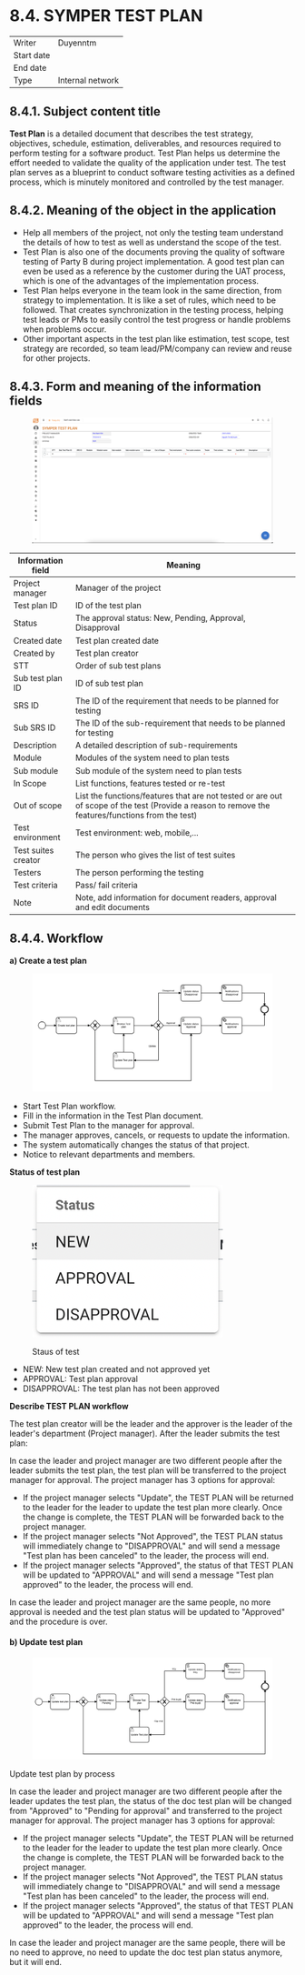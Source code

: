 # 8.4. SYMPER TEST PLAN

|            |                  |
| ---------- | ---------------- |
| Writer     | Duyenntm         |
| Start date |                  |
| End date   |                  |
| Type       | Internal network |

## **8.4.1. Subject content title**

**Test Plan** is a detailed document that describes the test strategy, objectives, schedule, estimation, deliverables, and resources required to perform testing for a software product. Test Plan helps us determine the effort needed to validate the quality of the application under test. The test plan serves as a blueprint to conduct software testing activities as a defined process, which is minutely monitored and controlled by the test manager.

## 8.4.2. Meaning of the object in the application

* Help all members of the project, not only the testing team understand the details of how to test as well as understand the scope of the test.
* Test Plan is also one of the documents proving the quality of software testing of Party B during project implementation. A good test plan can even be used as a reference by the customer during the UAT process, which is one of the advantages of the implementation process.
* Test Plan helps everyone in the team look in the same direction, from strategy to implementation. It is like a set of rules, which need to be followed. That creates synchronization in the testing process, helping test leads or PMs to easily control the test progress or handle problems when problems occur.
* Other important aspects in the test plan like estimation, test scope, test strategy are recorded, so team lead/PM/company can review and reuse for other projects.

## 8.4.3. Form and meaning of the information fields

<figure><img src="../../.gitbook/assets/image (45) (1).png" alt=""><figcaption></figcaption></figure>

| Information field   | Meaning                                                                                                                                           |
| ------------------- | ------------------------------------------------------------------------------------------------------------------------------------------------- |
| Project manager     | Manager of the project                                                                                                                            |
| Test plan ID        | ID of the test plan                                                                                                                               |
| Status              | The approval status: New, Pending, Approval, Disapproval                                                                                          |
| Created date        | Test plan created date                                                                                                                            |
| Created by          | Test plan creator                                                                                                                                 |
| STT                 | Order of sub test plans                                                                                                                           |
| Sub test plan ID    | ID of sub test plan                                                                                                                               |
| SRS ID              | The ID of the requirement that needs to be planned for testing                                                                                    |
| Sub SRS ID          | The ID of the sub-requirement that needs to be planned for testing                                                                                |
| Description         | A detailed description of sub-requirements                                                                                                        |
| Module              | Modules of the system need to plan tests                                                                                                          |
| Sub module          | Sub module of the system need to plan tests                                                                                                       |
| In Scope            | List functions, features tested or re-test                                                                                                        |
| Out of scope        | List the functions/features that are not tested or are out of scope of the test (Provide a reason to remove the features/functions from the test) |
| Test environment    | Test environment: web, mobile,...                                                                                                                 |
| Test suites creator | The person who gives the list of test suites                                                                                                      |
| Testers             | The person performing the testing                                                                                                                 |
| Test criteria       | Pass/ fail criteria                                                                                                                               |
| Note                | Note, add information for document readers, approval and edit documents                                                                           |

## 8.4.4. Workflow

**a) Create a test plan**

<figure><img src="../../.gitbook/assets/image (40) (2).png" alt=""><figcaption></figcaption></figure>

* Start Test Plan workflow.
* Fill in the information in the Test Plan document.
* Submit Test Plan to the manager for approval.
* The manager approves, cancels, or requests to update the information.
* The system automatically changes the status of that project.
* Notice to relevant departments and members.

**Status of test plan**

<figure><img src="../../.gitbook/assets/image (1) (2) (1).png" alt=""><figcaption><p>Staus of test</p></figcaption></figure>

* NEW: New test plan created and not approved yet
* APPROVAL: Test plan approval
* DISAPPROVAL: The test plan has not been approved

**Describe TEST PLAN workflow**

The test plan creator will be the leader and the approver is the leader of the leader's department (Project manager). After the leader submits the test plan:

In case the leader and project manager are two different people after the leader submits the test plan, the test plan will be transferred to the project manager for approval. The project manager has 3 options for approval:

* If the project manager selects "Update", the TEST PLAN will be returned to the leader for the leader to update the test plan more clearly. Once the change is complete, the TEST PLAN will be forwarded back to the project manager.
* If the project manager selects "Not Approved", the TEST PLAN status will immediately change to "DISAPPROVAL" and will send a message "Test plan has been canceled" to the leader, the process will end.
* If the project manager selects "Approved", the status of that TEST PLAN will be updated to "APPROVAL" and will send a message "Test plan approved" to the leader, the process will end.

In case the leader and project manager are the same people, no more approval is needed and the test plan status will be updated to "Approved" and the procedure is over.

#### **b) Update test plan**

<figure><img src="../../.gitbook/assets/image (2) (1) (2).png" alt=""><figcaption></figcaption></figure>

Update test plan by process

In case the leader and project manager are two different people after the leader updates the test plan, the status of the doc test plan will be changed from "Approved" to "Pending for approval" and transferred to the project manager for approval. The project manager has 3 options for approval:

* If the project manager selects "Update", the TEST PLAN will be returned to the leader for the leader to update the test plan more clearly. Once the change is complete, the TEST PLAN will be forwarded back to the project manager.
* If the project manager selects "Not Approved", the TEST PLAN status will immediately change to "DISAPPROVAL" and will send a message "Test plan has been canceled" to the leader, the process will end.
* If the project manager selects "Approved", the status of that TEST PLAN will be updated to "APPROVAL" and will send a message "Test plan approved" to the leader, the process will end.

In case the leader and project manager are the same people, there will be no need to approve, no need to update the doc test plan status anymore, but it will end.
